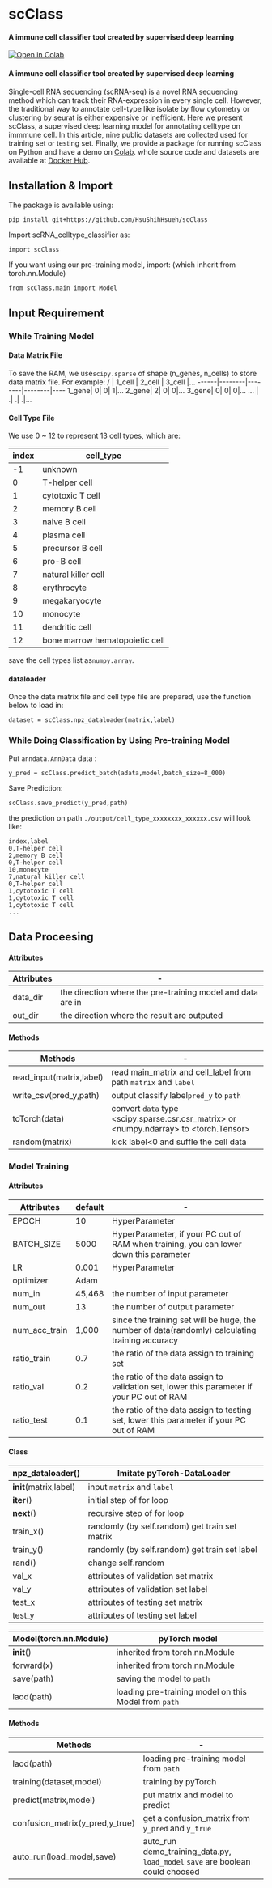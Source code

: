 # scClass
#### A immune cell classifier tool created by supervised deep learning

<a href="https://colab.research.google.com/github/HsuShihHsueh/scClass/blob/v2022.2.modelA/scClass_demo.ipynb">
  <img src="https://colab.research.google.com/assets/colab-badge.svg" alt="Open in Colab" title="Open in Google Colaboratory">
 </a>

#### A immune cell classifier tool created by supervised deep learning

Single-cell RNA sequencing (scRNA-seq) is a novel RNA sequencing
method which can track their RNA-expression in every single cell. However, the
traditional way to annotate cell-type like isolate by flow cytometry or clustering by seurat
is either expensive or inefficient. Here we present scClass, a supervised deep learning
model for annotating celltype on immmune cell. In this article, nine public datasets are
collected used for training set or testing set. Finally, we provide a package for running
scClass on Python and have a demo on [Colab](https://colab.research.google.com/github/majaja068/scRNA-CellType-classifier/blob/main/scClass_demo.ipynb).
whole source code and datasets are available at [Docker Hub](https://hub.docker.com/r/hsushihhsueh/scclass).



## Installation & Import

The package is available using:
```
pip install git+https://github.com/HsuShihHsueh/scClass
```

Import scRNA_celltype_classifier as:
```
import scClass
```

If you want using our pre-training model, import: (which inherit from torch.nn.Module)
```
from scClass.main import Model
```

## Input Requirement

### While Training Model
#### Data Matrix File
To save the RAM, we use```scipy.sparse``` of shape (n_genes, n_cells) to store data matrix file. For example:
   /  | 1_cell | 2_cell | 3_cell |...
------|--------|--------|--------|----
1_gene|       0|       0|       1|...
2_gene|       2|       0|       0|...
3_gene|       0|       0|       0|...
...   |       .|       .|       .|...

#### Cell Type File
We use 0 ~ 12 to represent 13 cell types, which are:

index |cell_type
------|-------------------------------
-1	  |unknown
0	  |T-helper cell
1	  |cytotoxic T cell
2	  |memory B cell
3	  |naive B cell
4	  |plasma cell
5	  |precursor B cell
6	  |pro-B cell
7	  |natural killer cell
8	  |erythrocyte
9	  |megakaryocyte
10	  |monocyte
11	  |dendritic cell
12	  |bone marrow hematopoietic cell 

save the cell types list as```numpy.array```.
#### dataloader
Once the data matrix file and cell type file are prepared, use the function below to load in:
```
dataset = scClass.npz_dataloader(matrix,label)
```

### While Doing Classification by Using Pre-training Model
Put ```anndata.AnnData``` data :
```
y_pred = scClass.predict_batch(adata,model,batch_size=8_000)
```
Save Prediction:
```
scClass.save_predict(y_pred,path)
```
the prediction on path ```./output/cell_type_xxxxxxxx_xxxxxx.csv``` will look like:

```
index,label
0,T-helper cell
2,memory B cell
0,T-helper cell
10,monocyte
7,natural killer cell
0,T-helper cell
1,cytotoxic T cell
1,cytotoxic T cell
1,cytotoxic T cell
...
```

## Data Proceesing

#### Attributes
Attributes  |   -
----------  | ----  
data_dir    |the direction where the pre-training model and data are in
out_dir     |the direction where the result are outputed

#### Methods
Methods     |   -
----------  | ----  
read_input(matrix,label)  |read main_matrix and cell_label from path ```matrix``` and  ```label```
write_csv(pred_y,path)    |output classify label```pred_y``` to ```path```
toTorch(data)             |convert ```data``` type <scipy.sparse.csr.csr_matrix> or <numpy.ndarray> to  <torch.Tensor> 
random(matrix)            |kick label<0 and suffle the cell data


### Model Training

#### Attributes

Attributes    | default | -
----------    |----     |--- 
EPOCH         |10       |HyperParameter 
BATCH_SIZE    |5000     |HyperParameter, if your PC out of RAM when training, you can lower down this parameter
LR            |0.001    |HyperParameter 
optimizer     |Adam     |
num_in        |45,468   |the number of input  parameter
num_out       |13       |the number of output parameter
num_acc_train |1,000    |since the training set will be huge, the number of data(randomly) calculating training accuracy
ratio_train   |0.7      |the ratio of the data assign to training set 
ratio_val     |0.2      |the ratio of the data assign to validation set, lower this parameter if your PC out of RAM
ratio_test    |0.1      |the ratio of the data assign to testing set, lower this parameter if your PC out of RAM

#### Class

npz_dataloader()      |Imitate pyTorch-DataLoader
----------            | ----  
__init__(matrix,label)|input ```matrix``` and ```label```
__iter__()            |initial step of for loop
__next__()            |recursive step of for loop
train_x()             |randomly (by self.random) get  train set matrix 
train_y()             |randomly (by self.random) get train set label
rand()                |change self.random
val_x                 |attributes of validation set matrix
val_y                 |attributes of validation set label
test_x                |attributes of testing set matrix
test_y                |attributes of testing set label


Model(torch.nn.Module)|pyTorch model
----------            | ----  
__init__()            |inherited from torch.nn.Module
forward(x)            |inherited from torch.nn.Module
save(path)            |saving the model to ```path```
laod(path)            |loading pre-training model on this Model from ```path```

#### Methods

Methods     |   -
----------  | ----  
laod(path)                      |loading pre-training model from ```path```
training(dataset,model)         |training by pyTorch
predict(matrix,model)           |put matrix and model to predict
confusion_matrix(y_pred,y_true) |get a confusion_matrix from ```y_pred``` and ```y_true```
auto_run(load_model,save)       |auto_run demo_training_data.py, ```load_model``` ```save``` are boolean could choosed




